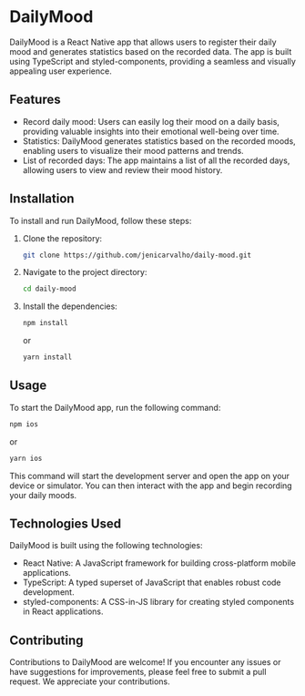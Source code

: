 # DailyMood

DailyMood is a React Native app that allows users to register their daily mood and generates statistics based on the recorded data. The app is built using TypeScript and styled-components, providing a seamless and visually appealing user experience.

## Features

- Record daily mood: Users can easily log their mood on a daily basis, providing valuable insights into their emotional well-being over time.
- Statistics: DailyMood generates statistics based on the recorded moods, enabling users to visualize their mood patterns and trends.
- List of recorded days: The app maintains a list of all the recorded days, allowing users to view and review their mood history.

## Installation

To install and run DailyMood, follow these steps:

1. Clone the repository:

   ```bash
   git clone https://github.com/jenicarvalho/daily-mood.git
   ```

2. Navigate to the project directory:

   ```bash
   cd daily-mood
   ```

3. Install the dependencies:

   ```bash
   npm install
   ```

   or

   ```bash
   yarn install
   ```

## Usage

To start the DailyMood app, run the following command:

```bash
npm ios
```

or

```bash
yarn ios
```

This command will start the development server and open the app on your device or simulator. You can then interact with the app and begin recording your daily moods.

## Technologies Used

DailyMood is built using the following technologies:

- React Native: A JavaScript framework for building cross-platform mobile applications.
- TypeScript: A typed superset of JavaScript that enables robust code development.
- styled-components: A CSS-in-JS library for creating styled components in React applications.

## Contributing

Contributions to DailyMood are welcome! If you encounter any issues or have suggestions for improvements, please feel free to submit a pull request. We appreciate your contributions.

